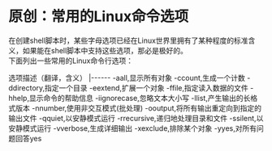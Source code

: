 # 原创：常用的Linux命令选项

在创建shell脚本时，某些字母选项已经在Linux世界里拥有了某种程度的标准含义，如果能在shell脚本中支持这些选项，那必是极好的。<br/>
下面列出一些常用的Linux命令行选项：

<th align="center">选项</th><th align="center">描述（翻译，含义）</th>
|------
<td align="center">-a</td><td align="center">all,显示所有对象</td>
<td align="center">-c</td><td align="center">count,生成一个计数</td>
<td align="center">-d</td><td align="center">directory,指定一个目录</td>
<td align="center">-e</td><td align="center">extend,扩展一个对象</td>
<td align="center">-f</td><td align="center">file,指定读入数据的文件</td>
<td align="center">-h</td><td align="center">help,显示命令的帮助信息</td>
<td align="center">-i</td><td align="center">ignorecase,忽略文本大小写</td>
<td align="center">-l</td><td align="center">list,产生输出的长格式版本</td>
<td align="center">-n</td><td align="center">number,使用非交互模式(批处理)</td>
<td align="center">-o</td><td align="center">output,将所有输出重定向到指定的输出文件</td>
<td align="center">-q</td><td align="center">quiet,以安静模式运行</td>
<td align="center">-r</td><td align="center">recursive,递归地处理目录和文件</td>
<td align="center">-s</td><td align="center">silent,以安静模式运行</td>
<td align="center">-v</td><td align="center">verbose,生成详细输出</td>
<td align="center">-x</td><td align="center">exclude,排除某个对象</td>
<td align="center">-y</td><td align="center">yes,对所有问题回答yes</td>
